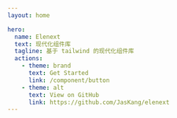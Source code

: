 ```yaml
---
layout: home

hero:
  name: Elenext
  text: 现代化组件库
  tagline: 基于 tailwind 的现代化组件库
  actions:
    - theme: brand
      text: Get Started
      link: /component/button
    - theme: alt
      text: View on GitHub
      link: https://github.com/JasKang/elenext
---
```

